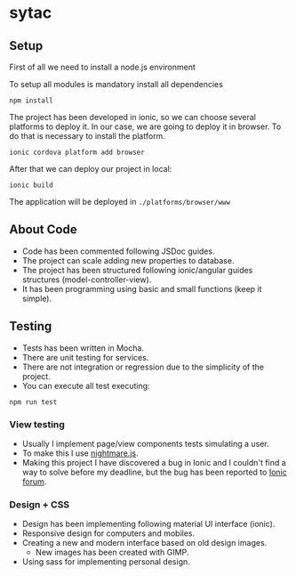 # sytac

## Setup

First of all we need to install a node.js environment

To setup all modules is mandatory install all dependencies

```
npm install
```

The project has been developed in ionic, so we can choose several platforms to deploy it.
In our case, we are going to deploy it in browser. To do that is necessary to install the platform.

```
ionic cordova platform add browser
```

After that we can deploy our project in local:

```
ionic build
```

The application will be deployed in `./platforms/browser/www`


## About Code
 * Code has been commented following JSDoc guides.
 * The project can scale adding new properties to database.
 * The project has been structured following ionic/angular guides structures (model-controller-view).
 * It has been programming using basic and small functions (keep it simple). 

## Testing
* Tests has been written in Mocha.
* There are unit testing for services.
* There are not integration or regression due to the simplicity of the project.
* You can execute all test executing:

```
npm run test
```

### View testing
* Usually I implement page/view components tests simulating a user.
* To make this I use [nightmare.js](http://www.nightmarejs.org/).
* Making this project I have discovered a bug in Ionic and I couldn't find a way to solve before my deadline, but the bug has been reported to [Ionic forum](https://forum.ionicframework.com/t/jquery-events-can-not-be-triggered-till-first-manual-click/121520). 

### Design + CSS
* Design has been implementing following material UI interface (ionic).
* Responsive design for computers and mobiles.
* Creating a new and modern interface based on old design images. 
  * New images has been created with GIMP.
* Using sass for implementing personal design.